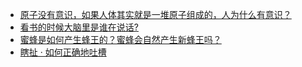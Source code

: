 + [原子没有意识，如果人体其实就是一堆原子组成的，人为什么有意识？](https://daily.zhihu.com/story/9781382)
+ [看书的时候大脑里是谁在说话?](https://daily.zhihu.com/story/9781377)
+ [蜜蜂是如何产生蜂王的？蜜蜂会自然产生新蜂王吗？](https://daily.zhihu.com/story/9781380)
+ [瞎扯 · 如何正确地吐槽](https://daily.zhihu.com/story/9781388)
